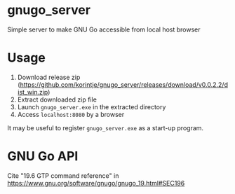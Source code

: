 # gnugo_server
Simple server to make GNU Go accessible from local host browser 

# Usage
1. Download release zip (https://github.com/korintje/gnugo_server/releases/download/v0.0.2.2/dist_win.zip)
2. Extract downloaded zip file
3. Launch `gnugo_server.exe` in the extracted directory
4. Access `localhost:8080` by a browser

It may be useful to register `gnugo_server.exe` as a start-up program.

# GNU Go API
Cite "19.6 GTP command reference" in https://www.gnu.org/software/gnugo/gnugo_19.html#SEC196
